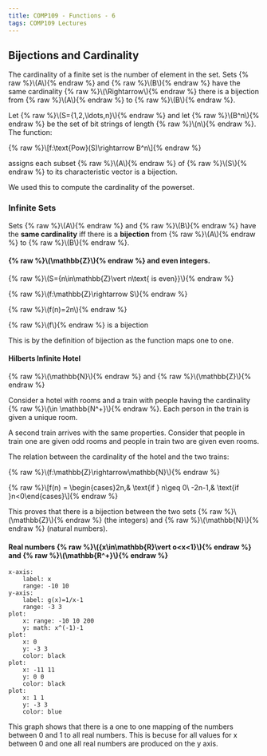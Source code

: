 ```yaml
---
title: COMP109 - Functions - 6
tags: COMP109 Lectures
---
```

## Bijections and Cardinality
The cardinality of a finite set is the number of element in the set. Sets {% raw %}\\\(A\\\){% endraw %} and {% raw %}\\\(B\\\){% endraw %} have the same cardinality {% raw %}\\\(\Rightarrow\\\){% endraw %} there is a bijection from {% raw %}\\\(A\\\){% endraw %} to {% raw %}\\\(B\\\){% endraw %}.

Let {% raw %}\\\(S=\{1,2,\ldots,n\}\\\){% endraw %} and let {% raw %}\\\(B^n\\\){% endraw %} be the set of bit strings of length {% raw %}\\\(n\\\){% endraw %}. The function:

{% raw %}\\\[f:\text{Pow}(S)\rightarrow B^n\\\]{% endraw %}

assigns each subset {% raw %}\\\(A\\\){% endraw %} of {% raw %}\\\(S\\\){% endraw %} to its characteristic vector is a bijection.

We used this to compute the cardinality of the powerset.

### Infinite Sets
Sets {% raw %}\\\(A\\\){% endraw %} and {% raw %}\\\(B\\\){% endraw %} have the **same cardinality** iff there is a **bijection** from {% raw %}\\\(A\\\){% endraw %} to {% raw %}\\\(B\\\){% endraw %}.

#### {% raw %}\\\(\mathbb{Z}\\\){% endraw %} and even integers.

{% raw %}\\\(S=\{n\in\mathbb{Z}\vert n\text{ is even}\}\\\){% endraw %}

{% raw %}\\\(f:\mathbb{Z}\rightarrow S\\\){% endraw %}

{% raw %}\\\(f(n)=2n\\\){% endraw %}

{% raw %}\\\(f\\\){% endraw %} is a bijection

This is by the definition of bijection as the function maps one to one.

#### Hilberts Infinite Hotel

{% raw %}\\\(\mathbb{N}\\\){% endraw %} and {% raw %}\\\(\mathbb{Z}\\\){% endraw %}

Consider a hotel with rooms and a train with people having the cardinality {% raw %}\\\(\in \mathbb{N^+}\\\){% endraw %}. Each person in the train is given a unique room.

A second train arrives with the same properties. Consider that people in train one are given odd rooms and people in train two are given even rooms.

The relation between the cardinality of the hotel and the two trains:

{% raw %}\\\(f:\mathbb{Z}\rightarrow\mathbb{N}\\\){% endraw %}

{% raw %}\\\[f(n) = \begin{cases}2n,& \text{if } n\geq 0\\ -2n-1,& \text{if }n<0\end{cases}\\\]{% endraw %}

This proves that there is a bijection between the two sets {% raw %}\\\(\mathbb{Z}\\\){% endraw %} (the integers) and {% raw %}\\\(\mathbb{N}\\\){% endraw %} (natural numbers).

#### Real numbers {% raw %}\\\(\{x\in\mathbb{R}\vert o<x<1\}\\\){% endraw %} and {% raw %}\\\(\mathbb{R^+}\\\){% endraw %}

```charter
x-axis:
	label: x
	range: -10 10
y-axis:
	label: g(x)=1/x-1
	range: -3 3
plot:
	x: range: -10 10 200
	y: math: x^(-1)-1
plot:
	x: 0
	y: -3 3
	color: black
plot:
	x: -11 11
	y: 0 0
	color: black
plot:
	x: 1 1
	y: -3 3
	color: blue
```

This graph shows that there is a one to one mapping of the numbers between 0 and 1 to all real numbers. This is becuse for all values for x between 0 and one all real numbers are produced on the y axis.
